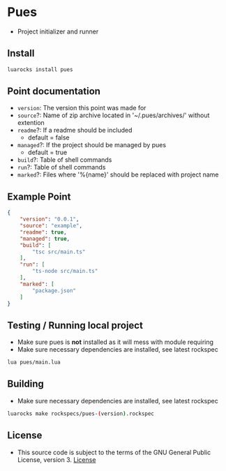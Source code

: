# Pues
- Project initializer and runner

## Install
```bash
luarocks install pues
```

## Point documentation
- `version`: The version this point was made for
- `source`?: Name of zip archive located in '~/.pues/archives/' without extention
- `readme`?: If a readme should be included
    - default = false
- `managed`?: If the project should be managed by pues
    - default = true
- `build`?: Table of shell commands
- `run`?: Table of shell commands
- `marked`?: Files where '%{name}' should be replaced with project name

## Example Point
```json
{
    "version": "0.0.1",
    "source": "example",
    "readme": true,
    "managed": true,
    "build": [
        "tsc src/main.ts"
    ],
    "run": [
        "ts-node src/main.ts"
    ],
    "marked": [
        "package.json"
    ]
}
```

## Testing / Running local project
- Make sure pues is **not** installed as it will mess with module requiring
- Make sure necessary dependencies are installed, see latest rockspec
```bash
lua pues/main.lua
```

## Building
- Make sure necessary dependencies are installed, see latest rockspec
```bash
luarocks make rockspecs/pues-(version).rockspec
```

## License
- This source code is subject to the terms of the GNU General Public License, version 3. [License](./LICENSE.md)
